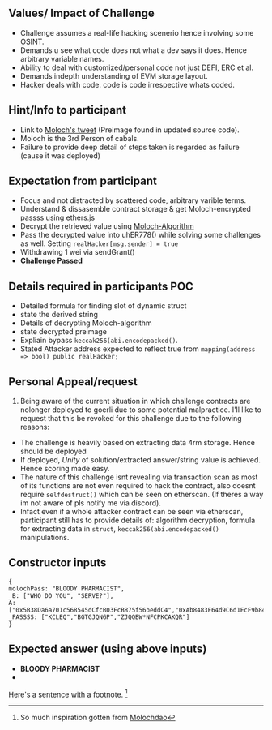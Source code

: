 ## Values/ Impact of Challenge
 - Challenge assumes a real-life hacking scenerio hence involving some OSINT.
 - Demands u see what code does not what a dev says it does. Hence arbitrary variable names.
 - Ability to deal with customized/personal code not just DEFI, ERC et al.
 - Demands indepth understanding of EVM storage layout.
 - Hacker deals with code. code is code irrespective whats coded.
 
## Hint/Info to participant
- Link to [Moloch's tweet](https://twitter.com/Kodak_Rome/status/1624372583310262279?t=_iNw3oWhcMmISeECaDBTTA&s=19) (Preimage found in updated source code).
- Moloch is the 3rd Person of cabals.
- Failure to provide deep detail of steps taken is regarded as failure (cause it was deployed)

## Expectation from participant
- Focus and not distracted by scattered code, arbitrary varible terms.
- Understand & dissasemble contract storage & get Moloch-encrypted passss using ethers.js
- Decrypt the retrieved value using [Moloch-Algorithm](https://twitter.com/Kodak_Rome/status/1624372583310262279?t=_iNw3oWhcMmISeECaDBTTA&s=19)
- Pass the decrypted value into uhER778() while solving some challenges as well. Setting  `realHacker[msg.sender] = true`
- Withdrawing 1 wei via sendGrant()
- **Challenge Passed**
## Details required in participants POC
- Detailed formula for finding slot of dynamic struct
- state the derived string
- Details of decrypting Moloch-algorithm
- state decrypted preimage
- Expliain bypass `keccak256(abi.encodepacked()`.
- Stated Attacker address expected to reflect true from `mapping(address => bool) public realHacker;`

## Personal Appeal/request
1. Being aware of the current situation in which challenge contracts are nolonger deployed to goerli due to some potential malpractice.
I'll like to request that this be revoked for this challenge due to the following reasons:

- The challenge is heavily based on extracting data 4rm storage. Hence should be deployed
- If deployed, *Unity* of solution/extracted answer/string value is achieved. Hence scoring made easy.
- The nature of this challenge isnt revealing via transaction scan as most of its functions are not even required to hack the contract, also doesnt require `selfdestruct()` which can be seen on etherscan. (If theres a way im not aware of pls notify me via discord).
- Infact even if a whole attacker contract can be seen via etherscan, participant still has to provide details of: algorithm decryption, formula for extracting data in `struct`, `keccak256(abi.encodepacked()` manipulations.

## Constructor inputs
```
{
molochPass: "BLOODY PHARMACIST",
_B: ["WHO DO YOU", "SERVE?"],
A: ["0x5B38Da6a701c568545dCfcB03FcB875f56beddC4","0xAb8483F64d9C6d1EcF9b849Ae677dD3315835cb2","0x4B20993Bc481177ec7E8f571ceCaE8A9e22C02db"]
_PASSSS: ["KCLEQ","BGTGJQNGP","ZJQQBW*NFCPKCAKQR"]
}
```

## Expected answer (using above inputs)
- **BLOODY PHARMACIST**
- 
Here's a sentence with a footnote. [^1]

[^1]: So much inspiration gotten from [Molochdao](https://molochdao.com)

